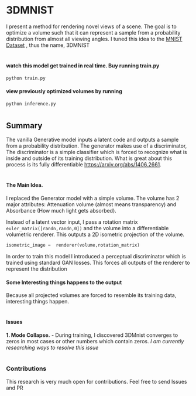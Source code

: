 # 3DMNIST

I present a method for rendering novel views of a scene. The goal is to optimize a volume such that it can represent a sample from a probability distribution from almost all viewing angles. I tuned this idea to the 
[MNIST Dataset](http://yann.lecun.com/exdb/mnist/)
, thus the name, 3DMNIST

#

#### watch this model get trained in real time. Buy running train.py
```python
python train.py
```

#### view previously optimized volumes by running

```python
python inference.py
```

#

## Summary

The vanilla Generative model inputs a latent code and outputs a sample from a probability distribution. The generator makes use of a discriminator, The discriminator is a simple classifier which is forced to recognize what is inside and outside of its training distribution. What is great about this process is its fully differentiable https://arxiv.org/abs/1406.2661.

#

#### The Main Idea.

I replaced the Generator model with a simple volume. The volume has 2 major attributes: 
Attenuation volume (almost means transparency)  and Absorbance (How much light gets absorbed).

Instead of a latent vector input, I pass a rotation matrix ``` euler_matrix([randn,randn,0]) ``` and the volume into a differentiable volumetric renderer. This outputs a 2D isometric projection of the volume.

```python
isometric_image =  renderer(volume,rotation_matrix) 
````

In order to train this model I introduced a perceptual discriminator which is trained using standard GAN losses. This forces all outputs of the renderer to represent the distribution


#### Some Interesting things happens to the output

Because all projected volumes are forced to resemble its training data, interesting things happen.


# 

#### Issues

**1. Mode Collapse.**  - During training, I discovered 3DMnist converges to zeros in most cases or other numbers which contain zeros. 
*I am currently researching ways to resolve this issue*



#


### Contributions

This research is very much open for contributions. Feel free to send Issues and PR
